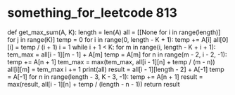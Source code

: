 # something_for_leetcode 813
def get_max_sum(A, K):
    length = len(A)
    all = [[None for i in range(length)] for j in range(K)]
    temp = 0
    for i in range(0, length - K + 1):
        temp += A[i]
        all[0][i] = temp / (i + 1)
    i = 1
    while i + 1 < K:
        for m in range(i, length - K + i + 1):
            tem_max = all[i - 1][m - 1] + A[m]
            temp = A[m]
            for n in range(m - 2, i - 2, -1):
                temp += A[n + 1]
                tem_max = max(tem_max, all[i - 1][n] + temp / (m - n))
            all[i][m] = tem_max
        i += 1
    print(all)
    result = all[i - 1][length - 2] + A[-1]
    temp = A[-1]
    for n in range(length - 3, K - 3, -1):
        temp += A[n + 1]
        result = max(result, all[i - 1][n] + temp / (length - n - 1))
    return result
